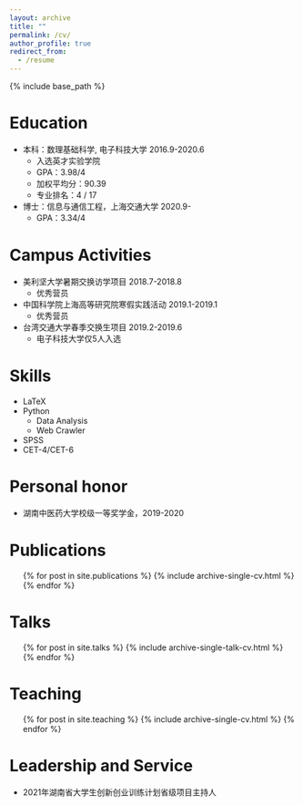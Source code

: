 ```yaml
---
layout: archive
title: ""
permalink: /cv/
author_profile: true
redirect_from:
  - /resume
---
```


{% include base_path %}

Education
======
* 本科：数理基础科学, 电子科技大学 2016.9-2020.6
  * 入选英才实验学院
  * GPA：3.98/4
  * 加权平均分：90.39
  * 专业排名：4 / 17
* 博士：信息与通信工程，上海交通大学 2020.9-
  * GPA：3.34/4

Campus Activities
======
* 美利坚大学暑期交换访学项目 2018.7-2018.8
  * 优秀营员
* 中国科学院上海高等研究院寒假实践活动 2019.1-2019.1
  * 优秀营员
* 台湾交通大学春季交换生项目 2019.2-2019.6
  * 电子科技大学仅5人入选

  
Skills
======
* LaTeX
* Python
   * Data Analysis
   * Web Crawler
* SPSS
* CET-4/CET-6

Personal honor
======
* 湖南中医药大学校级一等奖学金，2019-2020

Publications
======
  <ul>{% for post in site.publications %}
    {% include archive-single-cv.html %}
  {% endfor %}</ul>
  
Talks
======
  <ul>{% for post in site.talks %}
    {% include archive-single-talk-cv.html %}
  {% endfor %}</ul>
  
Teaching
======
  <ul>{% for post in site.teaching %}
    {% include archive-single-cv.html %}
  {% endfor %}</ul>
  
Leadership and Service
======
* 2021年湖南省大学生创新创业训练计划省级项目主持人
